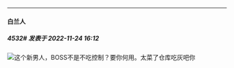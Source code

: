 

*****

####  白兰人  
##### 4532#       发表于 2022-11-24 16:12

<img src="https://static.saraba1st.com/image/smiley/face2017/066.png" referrerpolicy="no-referrer">这个新男人，BOSS不是不吃控制？要你何用。太菜了仓库吃灰吧你

